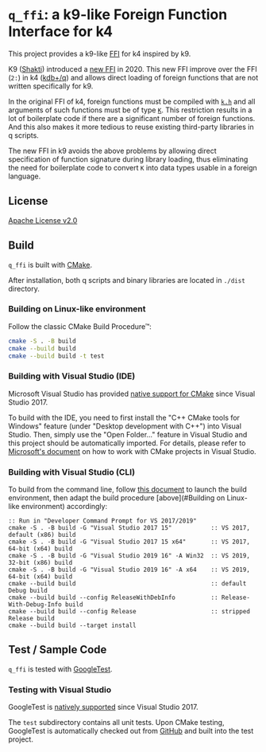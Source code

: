 # `q_ffi`: a k9-like Foreign Function Interface for k4

This project provides a k9-like <a href="https://en.wikipedia.org/wiki/Foreign_function_interface"><abbr title="foreign function interface">FFI</abbr></a> for k4 inspired by k9.

K9 ([Shakti](https://shakti.com/)) introduced a [new FFI](https://groups.google.com/forum/#!msg/shaktidb/Kk-OM3yXew0/dFjXTu_7BAAJ) in 2020. This new FFI improve over the FFI (`2:`) in k4 ([kdb+/q](https://kx.com/)) and allows direct loading of foreign functions that are not written specifically for k9.

In the original FFI of k4, foreign functions must be compiled with [`k.h`](https://github.com/KxSystems/kdb/blob/master/c/c/k.h) and all arguments of such functions must be of type [`K`](https://github.com/KxSystems/kdb/blob/master/c/c/k.h#L11). This restriction results in a lot of boilerplate code if there are a significant number of foreign functions. And this also makes it more tedious to reuse existing third-party libraries in q scripts.

The new FFI in k9 avoids the above problems by allowing direct specification of function signature during library loading, thus eliminating the need for boilerplate code to convert `K` into data types usable in a foreign language.

## License

[Apache License v2.0](./LICENSE)

## Build

`q_ffi` is built with [CMake](https://cmake.org/).

After installation, both q scripts and binary libraries are located in `./dist` directory.

### Building on Linux-like environment

Follow the classic CMake Build Procedure&trade;:

```sh
cmake -S . -B build
cmake --build build
cmake --build build -t test
```

### Building with Visual Studio (IDE)

Microsoft Visual Studio has provided [native support for CMake][1] since Visual Studio 2017.

To build with the IDE, you need to first install the "C++ CMake tools for Windows" feature (under "Desktop development with C++") into Visual Studio. Then, simply use the "Open Folder..." feature in Visual Studio and this project should be automatically imported. For details, please refer to [Microsoft's document][2] on how to work with CMake projects in Visual Studio.

[1]: https://devblogs.microsoft.com/cppblog/cmake-support-in-visual-studio/
[2]: https://docs.microsoft.com/cpp/build/cmake-projects-in-visual-studio

### Building with Visual Studio (CLI)

To build from the command line, follow [this document][3] to launch the build environment, then adapt the build procedure [above](#Building on Linux-like environment) accordingly:

```batch
:: Run in "Developer Command Prompt for VS 2017/2019"
cmake -S . -B build -G "Visual Studio 2017 15"           :: VS 2017, default (x86) build
cmake -S . -B build -G "Visual Studio 2017 15 x64"       :: VS 2017, 64-bit (x64) build
cmake -S . -B build -G "Visual Studio 2019 16" -A Win32  :: VS 2019, 32-bit (x86) build
cmake -S . -B build -G "Visual Studio 2019 16" -A x64    :: VS 2019, 64-bit (x64) build
cmake --build build                                      :: default Debug build
cmake --build build --config ReleaseWithDebInfo          :: Release-With-Debug-Info build
cmake --build build --config Release                     :: stripped Release build
cmake --build build --target install
```

[3]: https://docs.microsoft.com/cpp/build/building-on-the-command-line

## Test / Sample Code

`q_ffi` is tested with [GoogleTest](https://github.com/google/googletest).

### Testing with Visual Studio

GoogleTest is [natively supported][4] since Visual Studio 2017.

The `test` subdirectory contains all unit tests. Upon CMake testing, GoogleTest is automatically checked out from [GitHub](https://github.com/google/googletest) and built into the test project.

[4]: https://docs.microsoft.com/en-us/visualstudio/test/how-to-use-google-test-for-cpp